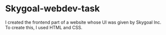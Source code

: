 # Skygoal-webdev-task
I created the frontend part of a website whose UI was given by Skygoal lnc. To create this, I used HTML and CSS.
